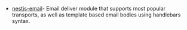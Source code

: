 *   [nestjs-email](/documentation/modules/notification/nestjs-email "nestjs-email")- Email deliver module that supports most popular transports, as well as template based email bodies using handlebars syntax.
